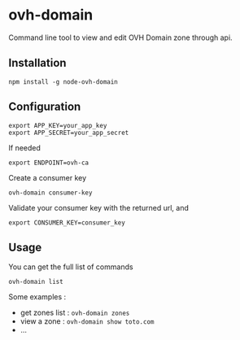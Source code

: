 ovh-domain
===

Command line tool to view and edit OVH Domain zone through api.

Installation
---

    npm install -g node-ovh-domain

Configuration
---

    export APP_KEY=your_app_key
    export APP_SECRET=your_app_secret

If needed

    export ENDPOINT=ovh-ca

Create a consumer key

    ovh-domain consumer-key

Validate your consumer key with the returned url, and

    export CONSUMER_KEY=consumer_key

Usage
---

You can get the full list of commands

    ovh-domain list

Some examples :

* get zones list : ``ovh-domain zones``
* view a zone : ``ovh-domain show toto.com``
* ...
